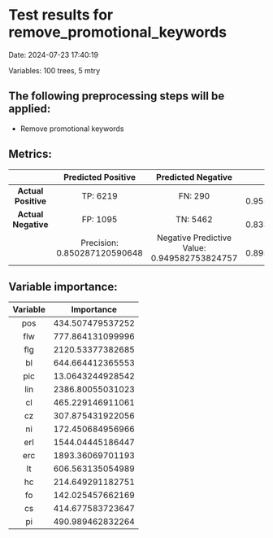 # Test results for remove_promotional_keywords
Date:  2024-07-23 17:40:19 

Variables:  100  trees,  5  mtry


 ## The following preprocessing steps will be applied: 
  - Remove promotional keywords 


 ## Metrics:
 | | **Predicted Positive**| **Predicted Negative** | |
 |:--:|:--:|:--:|:--:|
 | **Actual Positive** | TP:  6219  | FN:  290  | Sensitivity:  0.955446305115993  |
 | **Actual Negative** | FP:  1095  | TN:  5462  | Specificity:  0.833002897666616  |
 | | Precision:  0.850287120590648  | Negative Predictive Value:  0.949582753824757  | **Accuracy**:  0.893999693861932  |


 ## Variable importance:
 | Variable | Importance |
 |:--:|:--:|
 |  pos  |  434.507479537252  |
 |  flw  |  777.864131099996  |
 |  flg  |  2120.53377382685  |
 |  bl  |  644.664412365553  |
 |  pic  |  13.0643244928542  |
 |  lin  |  2386.80055031023  |
 |  cl  |  465.229146911061  |
 |  cz  |  307.875431922056  |
 |  ni  |  172.450684956966  |
 |  erl  |  1544.04445186447  |
 |  erc  |  1893.36069701193  |
 |  lt  |  606.563135054989  |
 |  hc  |  214.649291182751  |
 |  fo  |  142.025457662169  |
 |  cs  |  414.677583723647  |
 |  pi  |  490.989462832264  |

